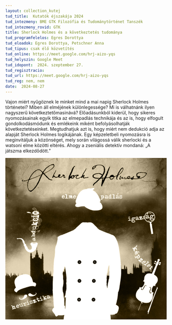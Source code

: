 ```yaml
---
layout: collection_kutej
tud_title:  Kutatók éjszakája 2024
tud_intezmeny: BME GTK Filozófia és Tudománytörténet Tanszék
tud_intezmeny_rovid: GTK
title: Sherlock Holmes és a következtetés tudománya
tud_programfelelos: Egres Dorottya
tud_eloadok: Egres Dorottya, Petschner Anna
tud_tipus: csak élő közvetítés
tud_online: https://meet.google.com/hrj-aizo-yqs
tud_helyszin: Google Meet
tud_idopont:  2024. szeptember 27.
tud_regisztracio: 
tud_url: https://meet.google.com/hrj-aizo-yqs
tud_reg: nem, nem
date:  2024-08-27
---
```


Vajon miért nyűgöznek le minket mind a mai napig Sherlock Holmes történetei? Miben áll elméjének különlegessége? Mi is válhatnánk ilyen nagyszerű következtetőmasinává?
Előadásunkból kiderül, hogy sikeres nyomozásainak egyik titka az elmepadlás technikája és az is, hogy elfogult gondolkodásmódunk és emlékeink miként befolyásolhatják következtetéseinket.
Megtudhatjuk azt is, hogy miért nem dedukció adja az alapját Sherlock Holmes logikájának. Egy képzeletbeli nyomozásra is meginvitáljuk a közönséget, mely során világossá 
válik sherlocki és a watsoni elme közötti eltérés.
Ahogy a zseniális detektív mondaná: „A játszma elkezdődött.”

![Sherlock Holmes és a következtetés tudománya](../2024/images/sherlock2.jpg)
